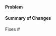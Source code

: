 #### Problem



#### Summary of Changes



Fixes #

<!-- Feature Gate Change Requirements -->
<!-- 1. Add the feature-gate label -->
<!-- 2. Create a feature gate tracking issue: https://github.com/solana-labs/solana/issues/new?template=feature-gate.yml -->
<!-- 3. Link to the issue below -->
<!-- Feature Gate Issue: # -->
